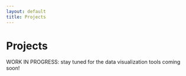 ```yaml
---
layout: default
title: Projects
---
```


# Projects

WORK IN PROGRESS: stay tuned for the data visualization tools coming soon! 
